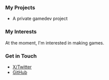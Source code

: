 ### My Projects
<ul>
<li>A private gamedev project</li>
</ul>

### My Interests
At the moment, I'm interested in making games.

### Get in Touch
<ul>
<li><a href="https://twitter.com/{{ site.x_username }}">X/Twitter</a></li>
<li><a href="https://github.com/{{ site.github_username }}">GitHub</a></li>
</ul>
